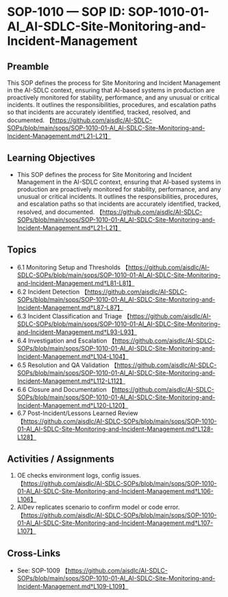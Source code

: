 # SOP-1010 — SOP ID: SOP-1010-01-AI\_AI-SDLC-Site-Monitoring-and-Incident-Management

## Preamble
This SOP defines the process for Site Monitoring and Incident Management in the AI-SDLC context, ensuring that AI-based systems in production are proactively monitored for stability, performance, and any unusual or critical incidents. It outlines the responsibilities, procedures, and escalation paths so that incidents are accurately identified, tracked, resolved, and documented. 【https://github.com/aisdlc/AI-SDLC-SOPs/blob/main/sops/SOP-1010-01-AI_AI-SDLC-Site-Monitoring-and-Incident-Management.md†L21-L21】

## Learning Objectives
- This SOP defines the process for Site Monitoring and Incident Management in the AI-SDLC context, ensuring that AI-based systems in production are proactively monitored for stability, performance, and any unusual or critical incidents. It outlines the responsibilities, procedures, and escalation paths so that incidents are accurately identified, tracked, resolved, and documented. 【https://github.com/aisdlc/AI-SDLC-SOPs/blob/main/sops/SOP-1010-01-AI_AI-SDLC-Site-Monitoring-and-Incident-Management.md†L21-L21】

## Topics
- 6.1 Monitoring Setup and Thresholds 【https://github.com/aisdlc/AI-SDLC-SOPs/blob/main/sops/SOP-1010-01-AI_AI-SDLC-Site-Monitoring-and-Incident-Management.md†L81-L81】
- 6.2 Incident Detection 【https://github.com/aisdlc/AI-SDLC-SOPs/blob/main/sops/SOP-1010-01-AI_AI-SDLC-Site-Monitoring-and-Incident-Management.md†L87-L87】
- 6.3 Incident Classification and Triage 【https://github.com/aisdlc/AI-SDLC-SOPs/blob/main/sops/SOP-1010-01-AI_AI-SDLC-Site-Monitoring-and-Incident-Management.md†L93-L93】
- 6.4 Investigation and Escalation 【https://github.com/aisdlc/AI-SDLC-SOPs/blob/main/sops/SOP-1010-01-AI_AI-SDLC-Site-Monitoring-and-Incident-Management.md†L104-L104】
- 6.5 Resolution and QA Validation 【https://github.com/aisdlc/AI-SDLC-SOPs/blob/main/sops/SOP-1010-01-AI_AI-SDLC-Site-Monitoring-and-Incident-Management.md†L112-L112】
- 6.6 Closure and Documentation 【https://github.com/aisdlc/AI-SDLC-SOPs/blob/main/sops/SOP-1010-01-AI_AI-SDLC-Site-Monitoring-and-Incident-Management.md†L120-L120】
- 6.7 Post-Incident/Lessons Learned Review 【https://github.com/aisdlc/AI-SDLC-SOPs/blob/main/sops/SOP-1010-01-AI_AI-SDLC-Site-Monitoring-and-Incident-Management.md†L128-L128】

## Activities / Assignments
1) OE checks environment logs, config issues. 【https://github.com/aisdlc/AI-SDLC-SOPs/blob/main/sops/SOP-1010-01-AI_AI-SDLC-Site-Monitoring-and-Incident-Management.md†L106-L106】
2) AIDev replicates scenario to confirm model or code error. 【https://github.com/aisdlc/AI-SDLC-SOPs/blob/main/sops/SOP-1010-01-AI_AI-SDLC-Site-Monitoring-and-Incident-Management.md†L107-L107】

## Cross-Links
- See: SOP-1009 【https://github.com/aisdlc/AI-SDLC-SOPs/blob/main/sops/SOP-1010-01-AI_AI-SDLC-Site-Monitoring-and-Incident-Management.md†L109-L109】
